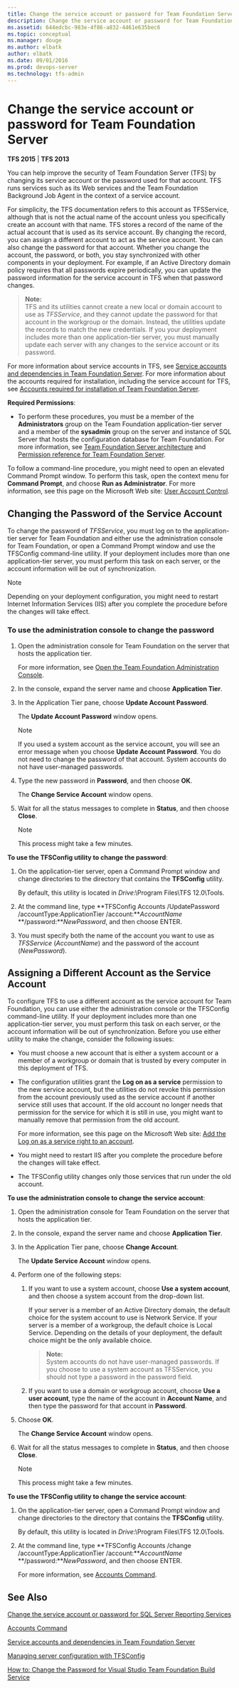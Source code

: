 ```yaml
---
title: Change the service account or password for Team Foundation Server
description: Change the service account or password for Team Foundation Server
ms.assetid: 644edcbc-983e-4f86-a832-4461e635bec6
ms.topic: conceptual
ms.manager: douge
ms.author: elbatk
author: elbatk
ms.date: 09/01/2016
ms.prod: devops-server
ms.technology: tfs-admin
---
```


# Change the service account or password for Team Foundation Server

**TFS 2015** | **TFS 2013**

You can help improve the security of Team Foundation Server (TFS) by changing its service account or the password used for that account. TFS runs services such as its Web services and the Team Foundation Background Job Agent in the context of a service account. 

For simplicity, the TFS documentation refers to this account as TFSService, although that is not the actual name of the account unless you specifically create an account with that name. TFS stores a record of the name of the actual account that is used as its service account. By changing the record, you can assign a different account to act as the service account. You can also change the password for that account. Whether you change the account, the password, or both, you stay synchronized with other components in your deployment. For example, if an Active Directory domain policy requires that all passwords expire periodically, you can update the password information for the service account in TFS when that password changes.

>**Note:**  
>TFS and its utilities cannot create a new local or domain account to use as *TFSService*, and they cannot update the password for that account in the workgroup or the domain. Instead, the utilities update the records to match the new credentials. If you your deployment includes more than one application-tier server, you must manually update each server with any changes to the service account or its password.

For more information about service accounts in TFS, see [Service accounts and dependencies in Team Foundation Server](service-accounts-dependencies-tfs.md). For more information about the accounts required for installation, including the service account for TFS, see [Accounts required for installation of Team Foundation Server](../requirements.md#accounts).

**Required Permissions**:

 * To perform these procedures, you must be a member of the **Administrators** group on the Team Foundation application-tier server and a member of the **sysadmin** group on the server and instance of SQL Server that hosts the configuration database for Team Foundation. For more information, see [Team Foundation Server architecture](../architecture/architecture.md) and [Permission reference for Team Foundation Server](/azure/devops/security/permissions).

To follow a command-line procedure, you might need to open an elevated Command Prompt window. To perform this task, open the context menu for **Command Prompt**, and choose **Run as Administrator**. For more information, see this page on the Microsoft Web site: [User Account Control](http://go.microsoft.com/fwlink/?LinkId=111235).

## Changing the Password of the Service Account

To change the password of *TFSService*, you must log on to the application-tier server for Team Foundation and either use the administration console for Team Foundation, or open a Command Prompt window and use the TFSConfig command-line utility. If your deployment includes more than one application-tier server, you must perform this task on each server, or the account information will be out of synchronization.

> [!NOTE]
> Depending on your deployment configuration, you might need to restart Internet Information Services (IIS) after you complete the procedure before the changes will take effect.

### To use the administration console to change the password

1.  Open the administration console for Team Foundation on the server that hosts the application tier.

    For more information, see [Open the Team Foundation Administration Console](../ref/command-line/open-admin-console.md).

2.  In the console, expand the server name and choose **Application Tier**.

3.  In the Application Tier pane, choose **Update Account Password**.

    The **Update Account Password** window opens.

    > [!NOTE]
    > If you used a system account as the service account, you will see an error message when you choose **Update Account Password**. You do not need to change the password of that account. System accounts do not have user-managed passwords.

4.  Type the new password in **Password**, and then choose **OK**.

    The **Change Service Account** window opens.

5.  Wait for all the status messages to complete in **Status**, and then choose **Close**.

    > [!NOTE]
    > This process might take a few minutes.

**To use the TFSConfig utility to change the password**:

1.  On the application-tier server, open a Command Prompt window and change directories to the directory that contains the **TFSConfig** utility.

    By default, this utility is located in *Drive*:\\Program Files\\TFS 12.0\\Tools.

2.  At the command line, type **TFSConfig Accounts /UpdatePassword /accountType:ApplicationTier /account:***AccountName* **/password:***NewPassword*, and then choose ENTER.

3.  You must specify both the name of the account you want to use as *TFSService* (*AccountName*) and the password of the account (*NewPassword*).

## Assigning a Different Account as the Service Account

To configure TFS to use a different account as the service account for Team Foundation, you can use either the administration console or the TFSConfig command-line utility. If your deployment includes more than one application-tier server, you must perform this task on each server, or the account information will be out of synchronization. Before you use either utility to make the change, consider the following issues:  
-   You must choose a new account that is either a system account or a member of a workgroup or domain that is trusted by every computer in this deployment of TFS.  
-   The configuration utilities grant the **Log on as a service** permission to the new service account, but the utilities do not revoke this permission from the account previously used as the service account if another service still uses that account. If the old account no longer needs that permission for the service for which it is still in use, you might want to manually remove that permission from the old account.

    For more information, see this page on the Microsoft Web site: [Add the Log on as a service right to an account](http://go.microsoft.com/fwlink/?LinkId=62101).  
-   You might need to restart IIS after you complete the procedure before the changes will take effect.  
-   The TFSConfig utility changes only those services that run under the old account.

**To use the administration console to change the service account**:

1.  Open the administration console for Team Foundation on the server that hosts the application tier.

2.  In the console, expand the server name and choose **Application Tier**.

3.  In the Application Tier pane, choose **Change Account**.

    The **Update Service Account** window opens.

4.  Perform one of the following steps:

    1.  If you want to use a system account, choose **Use a system account**, and then choose a system account from the drop-down list.

        If your server is a member of an Active Directory domain, the default choice for the system account to use is Network Service. If your server is a member of a workgroup, the default choice is Local Service. Depending on the details of your deployment, the default choice might be the only available choice.

        >**Note:**  
        >System accounts do not have user-managed passwords. If you choose to use a system account as TFSService, you should not type a password in the password field.
        
    2.  If you want to use a domain or workgroup account, choose **Use a user account**, type the name of the account in **Account Name**, and then type the password for that account in **Password**.

5.  Choose **OK**.

    The **Change Service Account** window opens.

6.  Wait for all the status messages to complete in **Status**, and then choose **Close**.

    > [!NOTE]
    > This process might take a few minutes.

**To use the TFSConfig utility to change the service account**:

1.  On the application-tier server, open a Command Prompt window and change directories to the directory that contains the **TFSConfig** utility.

    By default, this utility is located in *Drive*:\\Program Files\\TFS 12.0\\Tools.

2.  At the command line, type **TFSConfig Accounts /change /accountType:ApplicationTier /account:***AccountName* **/password:***NewPassword*, and then choose ENTER.

    For more information, see [Accounts Command](../ref/command-line/tfsconfig-cmd.md#accounts).

## See Also

 [Change the service account or password for SQL Server Reporting Services](change-service-account-or-password-sql-reporting.md)  

 [Accounts Command](../ref/command-line/tfsconfig-cmd.md#accounts)  

 [Service accounts and dependencies in Team Foundation Server](service-accounts-dependencies-tfs.md)  

 [Managing server configuration with TFSConfig](../ref/command-line/tfsconfig-cmd.md)  

 [How to: Change the Password for Visual Studio Team Foundation Build Service](https://msdn.microsoft.com/library/bb778405)
 